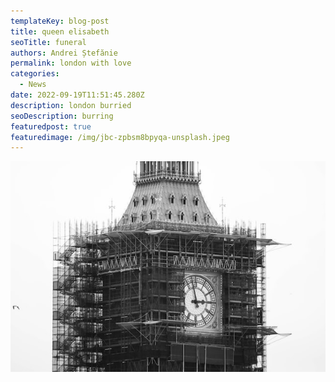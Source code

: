 ```yaml
---
templateKey: blog-post
title: queen elisabeth
seoTitle: funeral
authors: Andrei Ștefănie
permalink: london with love
categories:
  - News
date: 2022-09-19T11:51:45.280Z
description: london burried
seoDescription: burring
featuredpost: true
featuredimage: /img/jbc-zpbsm8bpyqa-unsplash.jpeg
---
```

<img src="/img/jbc-zpbsm8bpyqa-unsplash.jpeg" alt="" title="" class="shadows h-48 w-96 "/>
